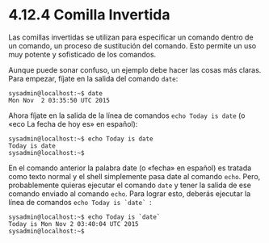# 4.12.4 Comilla Invertida
Las comillas invertidas se utilizan para especificar un comando dentro de un comando, un proceso de sustitución del comando. Esto permite un uso muy potente y sofisticado de los comandos.

Aunque puede sonar confuso, un ejemplo debe hacer las cosas más claras. Para empezar, fíjate en la salida del comando `date`:

```shell-session
sysadmin@localhost:~$ date                                           
Mon Nov  2 03:35:50 UTC 2015
```

Ahora fíjate en la salida de la línea de comandos `echo Today is date` (o «eco La fecha de hoy es» en español):

```
sysadmin@localhost:~$ echo Today is date                               
Today is date                                                           
sysadmin@localhost:~$
```

En el comando anterior la palabra date (o «fecha» en español) es tratada como texto normal y el shell simplemente pasa date al comando `echo`. Pero, probablemente quieras ejecutar el comando `date` y tener la salida de ese comando enviado al comando `echo`. Para lograr esto, deberás ejecutar la línea de comandos ```echo Today is `date` ```:
```shell-session
sysadmin@localhost:~$ echo Today is `date`                         
Today is Mon Nov 2 03:40:04 UTC 2015                         
sysadmin@localhost:~$
```